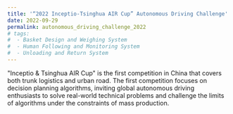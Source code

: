 ```yaml
---
title: '“2022 Inceptio-Tsinghua AIR Cup” Autonomous Driving Challenge'
date: 2022-09-29
permalink: autonomous_driving_challenge_2022
# tags:
#  - Basket Design and Weighing System
#  - Human Following and Monitoring System
#  - Unloading and Return System
---
```


"Inceptio & Tsinghua AIR Cup" is the first competition in China that covers both trunk logistics and urban road. The first competition focuses on decision planning algorithms, inviting global autonomous driving enthusiasts to solve real-world technical problems and challenge the limits of algorithms under the constraints of mass production.


